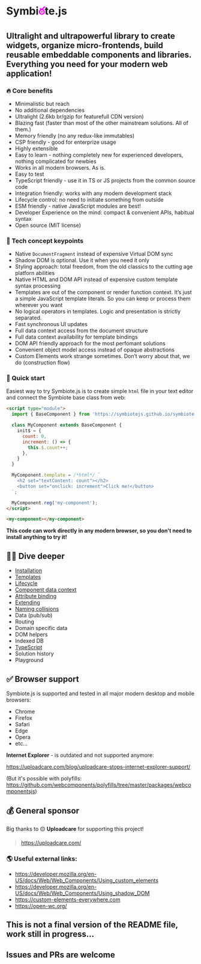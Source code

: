 # Symbi<span style="color:#f0f">ఠ</span>te.js

## Ultralight and ultrapowerful library to create widgets, organize micro-frontends, build reusable embeddable components and libraries. Everything you need for your modern web application!

### 🔥 Core benefits
* Minimalistic but reach
* No additional dependencies
* Ultralight (2.6kb br/gzip for featurefull CDN version)
* Blazing fast (faster than most of the other mainstream solutions. All of them.)
* Memory friendly (no any redux-like immutables)
* CSP friendly - good for enterprize usage
* Highly extensible
* Easy to learn - nothing completely new for experienced developers, nothing complicated for newbies
* Works in all modern browsers. As is.
* Easy to test
* TypeScript friendly - use it in TS or JS projects from the common source code
* Integration friendly: works with any modern development stack
* Lifecycle control: no need to initiate something from outside
* ESM friendly - native JavaScript modules are best!
* Developer Experience on the mind: compact & convenient APIs, habitual syntax
* Open source (MIT license)

### 💎 Tech concept keypoints
* Native `DocumentFragment` instead of expensive Virtual DOM sync
* Shadow DOM is optional. Use it when you need it only
* Styling approach: total freedom, from the old classics to the cutting age platforn abilities
* Native HTML and DOM API instead of expensive custom template syntax processing
* Templates are out of the component or render function context. It’s just a simple JavaScript template literals. So you can keep or process them wherever you want
* No logical operators in templates. Logic and presentation is strictly separated.
* Fast synchronous UI updates
* Full data context access from the document structure
* Full data context availability for template bindings
* DOM API friendly approach for the most perfomant solutions
* Convenient object model access instead of opaque abstractions
* Custom Elements work strange sometimes. Don’t worry about that, we do (construction flow)

### 🍏 Quick start
Easiest way to try Symbiote.js is to create simple `html` file in your text editor and connect the Symbiote base class from web:

```html
<script type="module">
  import { BaseComponent } from 'https://symbiotejs.github.io/symbiote.js/core/BaseComponent.js';

  class MyComponent extends BaseComponent {
    init$ = {
      count: 0,
      increment: () => {
        this.$.count++;
      },
    }
  }

  MyComponent.template = /*html*/ `
    <h2 set="textContent: count"></h2>
    <button set="onclick: increment">Click me!</button>
  `;

  MyComponent.reg('my-component');
</script>

<my-component></my-component>
```

**This code can work directly in any modern browser, so you don't need to install anything to try it!**

## 🧜‍♀️ Dive deeper
* [Installation](https://github.com/symbiotejs/docsite/blob/main/md/Installation.md)
* [Templates](https://github.com/symbiotejs/docsite/blob/main/md/Templates.md)
* [Lifecycle](https://github.com/symbiotejs/docsite/blob/main/md/Lifecycle.md)
* [Component data context](https://github.com/symbiotejs/docsite/blob/main/md/Component_data_context.md)
* [Attribute binding](https://github.com/symbiotejs/docsite/blob/main/md/Attribute_binding.md)
* [Extending](https://github.com/symbiotejs/docsite/blob/main/md/Extending.md)
* [Naming collisions](https://github.com/symbiotejs/docsite/blob/main/md/Naming_collisions.md)
* Data (pub/sub)
* Routing
* Domain specific data
* DOM helpers
* Indexed DB
* [TypeScript](https://github.com/symbiotejs/docsite/blob/main/md/TypeScript.md)
* Solution history
* Playground

## ✅ Browser support
Symbiote.js is supported and tested in all major modern desktop and mobile browsers: 
* Chrome
* Firefox
* Safari
* Edge
* Opera
* etc...

**Internet Explorer** - is outdated and not supported anymore:

https://uploadcare.com/blog/uploadcare-stops-internet-explorer-support/

(But it's possible with polyfills: https://github.com/webcomponents/polyfills/tree/master/packages/webcomponentsjs)

## 💰 General sponsor
Big thanks to 🟡 **Uploadcare** for supporting this project!

> https://uploadcare.com/

### 🌎 Useful external links:
* https://developer.mozilla.org/en-US/docs/Web/Web_Components/Using_custom_elements
* https://developer.mozilla.org/en-US/docs/Web/Web_Components/Using_shadow_DOM
* https://custom-elements-everywhere.com
* https://open-wc.org/

## This is not a final version of the README file, work still in progress...

## Issues and PRs are welcome
